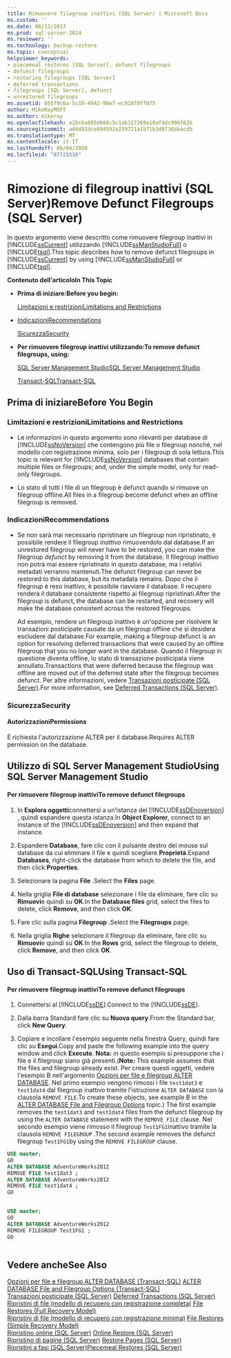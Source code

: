 ```yaml
---
title: Rimuovere filegroup inattivi (SQL Server) | Microsoft Docs
ms.custom: ''
ms.date: 06/13/2017
ms.prod: sql-server-2014
ms.reviewer: ''
ms.technology: backup-restore
ms.topic: conceptual
helpviewer_keywords:
- piecemeal restores [SQL Server], defunct filegroups
- defunct filegroups
- restoring filegroups [SQL Server]
- deferred transactions
- filegroups [SQL Server], defunct
- unrestored filegroups
ms.assetid: 055f9c6a-5c18-4942-98e7-ec918f0ff975
author: MikeRayMSFT
ms.author: mikeray
ms.openlocfilehash: a2bcba095d668c5c1ab317269a18af4dc996f63b
ms.sourcegitcommit: ad4d92dce894592a259721a1571b1d8736abacdb
ms.translationtype: MT
ms.contentlocale: it-IT
ms.lasthandoff: 08/04/2020
ms.locfileid: "87721516"
---
```

# <a name="remove-defunct-filegroups-sql-server"></a><span data-ttu-id="c6436-102">Rimozione di filegroup inattivi (SQL Server)</span><span class="sxs-lookup"><span data-stu-id="c6436-102">Remove Defunct Filegroups (SQL Server)</span></span>
  <span data-ttu-id="c6436-103">In questo argomento viene descritto come rimuovere filegroup inattivi in [!INCLUDE[ssCurrent](../../includes/sscurrent-md.md)] utilizzando [!INCLUDE[ssManStudioFull](../../includes/ssmanstudiofull-md.md)] o [!INCLUDE[tsql](../../includes/tsql-md.md)].</span><span class="sxs-lookup"><span data-stu-id="c6436-103">This topic describes how to remove defunct filegroups in [!INCLUDE[ssCurrent](../../includes/sscurrent-md.md)] by using [!INCLUDE[ssManStudioFull](../../includes/ssmanstudiofull-md.md)] or [!INCLUDE[tsql](../../includes/tsql-md.md)].</span></span>  
  
 <span data-ttu-id="c6436-104">**Contenuto dell'articolo**</span><span class="sxs-lookup"><span data-stu-id="c6436-104">**In This Topic**</span></span>  
  
-   <span data-ttu-id="c6436-105">**Prima di iniziare:**</span><span class="sxs-lookup"><span data-stu-id="c6436-105">**Before you begin:**</span></span>  
  
     [<span data-ttu-id="c6436-106">Limitazioni e restrizioni</span><span class="sxs-lookup"><span data-stu-id="c6436-106">Limitations and Restrictions</span></span>](#Restrictions)  
  
-   [<span data-ttu-id="c6436-107">Indicazioni</span><span class="sxs-lookup"><span data-stu-id="c6436-107">Recommendations</span></span>](#Recommendations)  
  
     [<span data-ttu-id="c6436-108">Sicurezza</span><span class="sxs-lookup"><span data-stu-id="c6436-108">Security</span></span>](#Security)  
  
-   <span data-ttu-id="c6436-109">**Per rimuovere filegroup inattivi utilizzando:**</span><span class="sxs-lookup"><span data-stu-id="c6436-109">**To remove defunct filegroups, using:**</span></span>  
  
     [<span data-ttu-id="c6436-110">SQL Server Management Studio</span><span class="sxs-lookup"><span data-stu-id="c6436-110">SQL Server Management Studio</span></span>](#SSMSProcedure)  
  
     [<span data-ttu-id="c6436-111">Transact-SQL</span><span class="sxs-lookup"><span data-stu-id="c6436-111">Transact-SQL</span></span>](#TsqlProcedure)  
  
##  <a name="before-you-begin"></a><a name="BeforeYouBegin"></a> <span data-ttu-id="c6436-112">Prima di iniziare</span><span class="sxs-lookup"><span data-stu-id="c6436-112">Before You Begin</span></span>  
  
###  <a name="limitations-and-restrictions"></a><a name="Restrictions"></a> <span data-ttu-id="c6436-113">Limitazioni e restrizioni</span><span class="sxs-lookup"><span data-stu-id="c6436-113">Limitations and Restrictions</span></span>  
  
-   <span data-ttu-id="c6436-114">Le informazioni in questo argomento sono rilevanti per database di [!INCLUDE[ssNoVersion](../../includes/ssnoversion-md.md)] che contengono più file o filegroup nonché, nel modello con registrazione minima, solo per i filegroup di sola lettura.</span><span class="sxs-lookup"><span data-stu-id="c6436-114">This topic is relevant for [!INCLUDE[ssNoVersion](../../includes/ssnoversion-md.md)] databases that contain multiple files or filegroups; and, under the simple model, only for read-only filegroups.</span></span>  
  
-   <span data-ttu-id="c6436-115">Lo stato di tutti i file di un filegroup è defunct quando si rimuove un filegroup offline.</span><span class="sxs-lookup"><span data-stu-id="c6436-115">All files in a filegroup become defunct when an offline filegroup is removed.</span></span>  
  
###  <a name="recommendations"></a><a name="Recommendations"></a> <span data-ttu-id="c6436-116">Indicazioni</span><span class="sxs-lookup"><span data-stu-id="c6436-116">Recommendations</span></span>  
  
-   <span data-ttu-id="c6436-117">Se non sarà mai necessario ripristinare un filegroup non ripristinato, è possibile rendere il filegroup *inattivo* rimuovendolo dal database.</span><span class="sxs-lookup"><span data-stu-id="c6436-117">If an unrestored filegroup will never have to be restored, you can make the filegroup *defunct* by removing it from the database.</span></span> <span data-ttu-id="c6436-118">Il filegroup inattivo non potrà mai essere ripristinato in questo database, ma i relativi metadati verranno mantenuti.</span><span class="sxs-lookup"><span data-stu-id="c6436-118">The defunct filegroup can never be restored to this database, but its metadata remains.</span></span> <span data-ttu-id="c6436-119">Dopo che il filegroup è reso inattivo, è possibile riavviare il database. Il recupero renderà il database consistente rispetto ai filegroup ripristinati.</span><span class="sxs-lookup"><span data-stu-id="c6436-119">After the filegroup is defunct, the database can be restarted, and recovery will make the database consistent across the restored filegroups.</span></span>  
  
     <span data-ttu-id="c6436-120">Ad esempio, rendere un filegroup inattivo è un'opzione per risolvere le transazioni posticipate causate da un filegroup offline che si desidera escludere dal database.</span><span class="sxs-lookup"><span data-stu-id="c6436-120">For example, making a filegroup defunct is an option for resolving deferred transactions that were caused by an offline filegroup that you no longer want in the database.</span></span> <span data-ttu-id="c6436-121">Quando il filegroup in questione diventa offline, lo stato di transazione posticipata viene annullato.</span><span class="sxs-lookup"><span data-stu-id="c6436-121">Transactions that were deferred because the filegroup was offline are moved out of the deferred state after the filegroup becomes defunct.</span></span> <span data-ttu-id="c6436-122">Per altre informazioni, vedere [Transazioni posticipate &#40;SQL Server&#41;](deferred-transactions-sql-server.md).</span><span class="sxs-lookup"><span data-stu-id="c6436-122">For more information, see [Deferred Transactions &#40;SQL Server&#41;](deferred-transactions-sql-server.md).</span></span>  
  
###  <a name="security"></a><a name="Security"></a> <span data-ttu-id="c6436-123">Sicurezza</span><span class="sxs-lookup"><span data-stu-id="c6436-123">Security</span></span>  
  
####  <a name="permissions"></a><a name="Permissions"></a> <span data-ttu-id="c6436-124">Autorizzazioni</span><span class="sxs-lookup"><span data-stu-id="c6436-124">Permissions</span></span>  
 <span data-ttu-id="c6436-125">È richiesta l'autorizzazione ALTER per il database.</span><span class="sxs-lookup"><span data-stu-id="c6436-125">Requires ALTER permission on the database.</span></span>  
  
##  <a name="using-sql-server-management-studio"></a><a name="SSMSProcedure"></a> <span data-ttu-id="c6436-126">Utilizzo di SQL Server Management Studio</span><span class="sxs-lookup"><span data-stu-id="c6436-126">Using SQL Server Management Studio</span></span>  
  
#### <a name="to-remove-defunct-filegroups"></a><span data-ttu-id="c6436-127">Per rimuovere filegroup inattivi</span><span class="sxs-lookup"><span data-stu-id="c6436-127">To remove defunct filegroups</span></span>  
  
1.  <span data-ttu-id="c6436-128">In **Esplora oggetti**connettersi a un'istanza del [!INCLUDE[ssDEnoversion](../../includes/ssdenoversion-md.md)] , quindi espandere questa istanza.</span><span class="sxs-lookup"><span data-stu-id="c6436-128">In **Object Explorer**, connect to an instance of the [!INCLUDE[ssDEnoversion](../../includes/ssdenoversion-md.md)] and then expand that instance.</span></span>  
  
2.  <span data-ttu-id="c6436-129">Espandere **Database**, fare clic con il pulsante destro del mouse sul database da cui eliminare il file e quindi scegliere **Proprietà**.</span><span class="sxs-lookup"><span data-stu-id="c6436-129">Expand **Databases**, right-click the database from which to delete the file, and then click **Properties**.</span></span>  
  
3.  <span data-ttu-id="c6436-130">Selezionare la pagina **File** .</span><span class="sxs-lookup"><span data-stu-id="c6436-130">Select the **Files** page.</span></span>  
  
4.  <span data-ttu-id="c6436-131">Nella griglia **File di database** selezionare i file da eliminare, fare clic su **Rimuovi**e quindi su **OK**.</span><span class="sxs-lookup"><span data-stu-id="c6436-131">In the **Database files** grid, select the files to delete, click **Remove**, and then click **OK**.</span></span>  
  
5.  <span data-ttu-id="c6436-132">Fare clic sulla pagina **Filegroup** .</span><span class="sxs-lookup"><span data-stu-id="c6436-132">Select the **Filegroups** page.</span></span>  
  
6.  <span data-ttu-id="c6436-133">Nella griglia **Righe** selezionare il filegroup da eliminare, fare clic su **Rimuovi**e quindi su **OK**.</span><span class="sxs-lookup"><span data-stu-id="c6436-133">In the **Rows** grid, select the filegroup to delete, click **Remove**, and then click **OK**.</span></span>  
  
##  <a name="using-transact-sql"></a><a name="TsqlProcedure"></a> <span data-ttu-id="c6436-134">Uso di Transact-SQL</span><span class="sxs-lookup"><span data-stu-id="c6436-134">Using Transact-SQL</span></span>  
  
#### <a name="to-remove-defunct-filegroups"></a><span data-ttu-id="c6436-135">Per rimuovere filegroup inattivi</span><span class="sxs-lookup"><span data-stu-id="c6436-135">To remove defunct filegroups</span></span>  
  
1.  <span data-ttu-id="c6436-136">Connettersi al [!INCLUDE[ssDE](../../includes/ssde-md.md)].</span><span class="sxs-lookup"><span data-stu-id="c6436-136">Connect to the [!INCLUDE[ssDE](../../includes/ssde-md.md)].</span></span>  
  
2.  <span data-ttu-id="c6436-137">Dalla barra Standard fare clic su **Nuova query**.</span><span class="sxs-lookup"><span data-stu-id="c6436-137">From the Standard bar, click **New Query**.</span></span>  
  
3.  <span data-ttu-id="c6436-138">Copiare e incollare l'esempio seguente nella finestra Query, quindi fare clic su **Esegui**.</span><span class="sxs-lookup"><span data-stu-id="c6436-138">Copy and paste the following example into the query window and click **Execute**.</span></span> <span data-ttu-id="c6436-139">**Nota:** in questo esempio si presuppone che i file e il filegroup siano già presenti.</span><span class="sxs-lookup"><span data-stu-id="c6436-139">(**Note:** This example assumes that the files and filegroup already exist.</span></span> <span data-ttu-id="c6436-140">Per creare questi oggetti, vedere l'esempio B nell'argomento [Opzioni per file e filegroup ALTER DATABASE](/sql/t-sql/statements/alter-database-transact-sql-file-and-filegroup-options). Nel primo esempio vengono rimossi i file `test1dat3` e `test1dat4` dal filegroup inattivo tramite l'istruzione `ALTER DATABASE` con la clausola `REMOVE FILE`.</span><span class="sxs-lookup"><span data-stu-id="c6436-140">To create these objects, see example B in the [ALTER DATABASE File and Filegroup Options](/sql/t-sql/statements/alter-database-transact-sql-file-and-filegroup-options) topic.) The first example removes the `test1dat3` and `test1dat4` files from the defunct filegroup by using the `ALTER DATABASE` statement with the `REMOVE FILE` clause.</span></span> <span data-ttu-id="c6436-141">Nel secondo esempio viene rimosso il filegroup `Test1FG1`inattivo tramite la clausola `REMOVE FILEGROUP` .</span><span class="sxs-lookup"><span data-stu-id="c6436-141">The second example removes the defunct filegroup `Test1FG1`by using the `REMOVE FILEGROUP` clause.</span></span>  
  
```sql  
USE master;  
GO  
ALTER DATABASE AdventureWorks2012  
REMOVE FILE test1dat3 ;  
ALTER DATABASE AdventureWorks2012  
REMOVE FILE test1dat4 ;  
GO  
  
```  
  
```sql  
USE master;  
GO  
ALTER DATABASE AdventureWorks2012  
REMOVE FILEGROUP Test1FG1 ;  
GO  
  
```  
  
## <a name="see-also"></a><span data-ttu-id="c6436-142">Vedere anche</span><span class="sxs-lookup"><span data-stu-id="c6436-142">See Also</span></span>  
 <span data-ttu-id="c6436-143">[Opzioni per file e filegroup ALTER DATABASE &#40;Transact-SQL&#41;](/sql/t-sql/statements/alter-database-transact-sql-file-and-filegroup-options) </span><span class="sxs-lookup"><span data-stu-id="c6436-143">[ALTER DATABASE File and Filegroup Options &#40;Transact-SQL&#41;](/sql/t-sql/statements/alter-database-transact-sql-file-and-filegroup-options) </span></span>  
 <span data-ttu-id="c6436-144">[Transazioni posticipate &#40;SQL Server&#41;](deferred-transactions-sql-server.md) </span><span class="sxs-lookup"><span data-stu-id="c6436-144">[Deferred Transactions &#40;SQL Server&#41;](deferred-transactions-sql-server.md) </span></span>  
 <span data-ttu-id="c6436-145">[Ripristini di file &#40;modello di recupero con registrazione completa&#41;](file-restores-full-recovery-model.md) </span><span class="sxs-lookup"><span data-stu-id="c6436-145">[File Restores &#40;Full Recovery Model&#41;](file-restores-full-recovery-model.md) </span></span>  
 <span data-ttu-id="c6436-146">[Ripristini di file &#40;modello di recupero con registrazione minima&#41;](file-restores-simple-recovery-model.md) </span><span class="sxs-lookup"><span data-stu-id="c6436-146">[File Restores &#40;Simple Recovery Model&#41;](file-restores-simple-recovery-model.md) </span></span>  
 <span data-ttu-id="c6436-147">[Ripristino online &#40;SQL Server&#41;](online-restore-sql-server.md) </span><span class="sxs-lookup"><span data-stu-id="c6436-147">[Online Restore &#40;SQL Server&#41;](online-restore-sql-server.md) </span></span>  
 <span data-ttu-id="c6436-148">[Ripristino di pagine &#40;SQL Server&#41;](restore-pages-sql-server.md) </span><span class="sxs-lookup"><span data-stu-id="c6436-148">[Restore Pages &#40;SQL Server&#41;](restore-pages-sql-server.md) </span></span>  
 [<span data-ttu-id="c6436-149">Ripristini a fasi &#40;SQL Server&#41;</span><span class="sxs-lookup"><span data-stu-id="c6436-149">Piecemeal Restores &#40;SQL Server&#41;</span></span>](piecemeal-restores-sql-server.md)  
  
  
